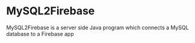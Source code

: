 # MySQL2Firebase
MySQL2Firebase is a server side Java program which connects a MySQL database to a Firebase app

